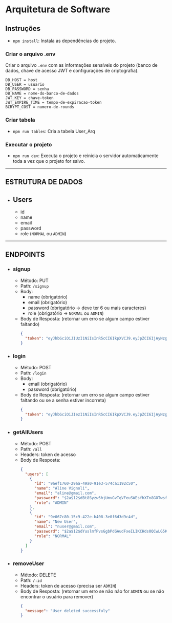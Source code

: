 # Arquitetura de Software

## Instruções

* `npm install`:
Instala as dependências do projeto.

### Criar o arquivo .env
Criar o arquivo `.env` com as informações sensíveis do projeto (banco de dados, chave de acesso JWT e configurações de criptografia).
```
DB_HOST = host
DB_USER = usuario
DB_PASSWORD = senha
DB_NAME = nome-do-banco-de-dados
JWT_KEY = chave-token
JWT_EXPIRE_TIME = tempo-de-expiracao-token
BCRYPT_COST = numero-de-rounds
```

### Criar tabela
* `npm run tables`:
Cria a tabela User_Arq

### Executar o projeto

* `npm run dev`:
Executa o projeto e reinicia o servidor automaticamente toda a vez que o projeto for salvo.

---

## ESTRUTURA DE DADOS  
  
* ## Users
  * id
  * name
  * email
  * password
  * role (`NORMAL` ou `ADMIN`)
   
---

## ENDPOINTS 

* ### signup
  * Método: PUT
  * Path: `/signup`
  * Body:
    * name (obrigatório)
    * email (obrigatório)
    * password (obrigatório -> deve ter 6 ou mais caracteres)
    * role (obrigatório -> `NORMAL` ou `ADMIN`)
  * Body de Resposta: (retornar um erro se algum campo estiver faltando)
    ```json
    {
      "token": "eyJhbGciOiJIUzI1NiIsInR5cCI6IkpXVCJ9.eyJpZCI6IjAyNzg1NjUyLTdjNTQtNGFmZz04MjliLWI5ODQ3YTkxOTcwZCIsInJvbGUiOiJOT1JNQUwiLCJpYXQiOjE2MTIyMDc5NTYsImV4cCI6MTYxMjI5NDM1Nn0.0cpN1oMr1V3LfsKfDqe--XAMw9JMzMqUOJt-AYkLBMt"
    }
    ```  

* ### login
  * Método: POST
  * Path: `/login`
  * Body:
    * email (obrigatório)
    * password (obrigatório)
  * Body de Resposta: (retornar um erro se algum campo estiver faltando ou se a senha estiver incorreta)
    ```json
    {
      "token": "eyJhbGciOiJIezI1NiIsInR5cCI6IkpXVCJ9.eyJpZCI6IjAyNzg1NjUyLTdjNTQtNGFmZz04MjliLWI5ODQ3YTkxOTcwZCIsInJvbGUiOiJOT1JNQUwiLCJpYXQiOjE2MTIyMDc5NTYsImV4cCI6MTYxMjI5NDM1Nn0.0cpN1oMr1V3LfsKfDqe--XAMw9JMzMqUOJt-AYkLBMt"
    }
    ```

* ### getAllUsers
  * Método: POST
  * Path: `/all`
  * Headers: token de acesso
  * Body de Resposta:
    ```json
    {
      "users": [
        {
          "id": "9aef1760-29aa-49a0-91e3-574ca1192c50",
          "name": "Aline Vignoli",
          "email": "aline@gmail.com",
          "password": "$2a$12$dBt8Syzw5hjUmvGvTqVFeuSWEsfhXTn8GOTwsfY2uOv.UdnhHsILO",
          "role": "ADMIN"
        },
        {
          "id": "9e067c80-15c9-422e-b408-3e0f6d3d9c4d",
          "name": "New User",
          "email": "nuser@gmail.com",
          "password": "$2a$12$dYuslmfPvsGgbPdGAudFxeILIKCHds0QCwLG5Kk2RMLJGCzCZaFEK",
          "role": "NORMAL"
        }
      ]
    }
    ```  

* ### removeUser
  * Método: DELETE
  * Path: `/:id`
  * Headers: token de acesso (precisa ser `ADMIN`)
  * Body de Resposta: (retornar um erro se não não for `ADMIN` ou se não encontrar o usuário para remover)
    ``` json
    {
      "message": "User deleted successfuly"
    }
    ```